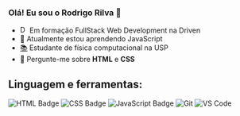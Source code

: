 ### Olá! Eu sou o Rodrigo Rilva 👋


- <a href='https://www.driven.com.br/'><img width='15px' src='https://www.driven.com.br/wp-content/uploads/2021/07/logo-footer.svg' alt="Driven Education" /></a>  Em formação FullStack Web Development na Driven
- 🌱 Atualmente estou aprendendo JavaScript
- <a href='https://www2.ifsc.usp.br/portal-ifsc/' >📚</a> Estudante de física computacional na USP
- 💬 Pergunte-me sobre **HTML** e **CSS**

## **Linguagem e ferramentas:**

![HTML Badge](https://img.shields.io/badge/HTML5-E34F26?style=for-the-badge&logo=html5&logoColor=white)
![CSS Badge](https://img.shields.io/badge/CSS3-1572B6?style=for-the-badge&logo=css3&logoColor=white)
![JavaScript Badge](https://img.shields.io/badge/JavaScript-323330?style=for-the-badge&logo=javascript&logoColor=F7DF1E)
![Git](https://img.shields.io/badge/Git-F05032?style=for-the-badge&logo=git&logoColor=white)
![VS Code](https://img.shields.io/badge/VS_Code-0078D4?style=for-the-badge&logo=visual%20studio%20code&logoColor=white)
